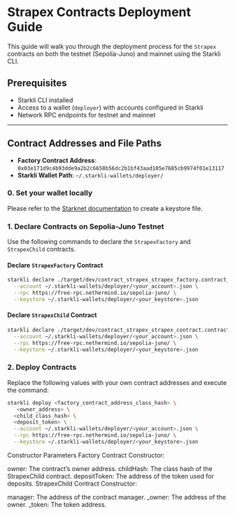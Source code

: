 # Strapex Contracts Deployment Guide

This guide will walk you through the deployment process for the `Strapex` contracts on both the testnet (Sepolia-Juno) and mainnet using the Starkli CLI.

## Prerequisites
- Starkli CLI installed
- Access to a wallet (`deployer`) with accounts configured in Starkli
- Network RPC endpoints for testnet and mainnet

---

## Contract Addresses and File Paths

- **Factory Contract Address**: `0x03e171d9c4b93dde9a2b2c6658b56dc2b1bf43aad105e7685cb9974f01e13117`
- **Starkli Wallet Path**: `~/.starkli-wallets/deployer/`


### 0. Set your wallet locally
Please refer to the [Starknet documentation](https://docs.starknet.io/quick-start/set-up-an-account/#creating_a_keystore_file) to create a keystore file.


### 1. Declare Contracts on Sepolia-Juno Testnet
Use the following commands to declare the `StrapexFactory` and `StrapexChild` contracts.

#### Declare `StrapexFactory` Contract
```bash
starkli declare ./target/dev/contract_strapex_strapex_factory.contract_class.json \
  --account ~/.starkli-wallets/deployer/<your_account>.json \
  --rpc https://free-rpc.nethermind.io/sepolia-juno/ \
  --keystore ~/.starkli-wallets/deployer/<your_keystore>.json
```
#### Declare `StrapexChild` Contract
```bash
starkli declare ./target/dev/contract_strapex_strapex_contract.contract_class.json \
  --account ~/.starkli-wallets/deployer/<your_account>.json \
  --rpc https://free-rpc.nethermind.io/sepolia-juno/ \
  --keystore ~/.starkli-wallets/deployer/<your_keystore>.json
```

### 2. Deploy Contracts
Replace the following values with your own contract addresses and execute the command:

```bash
starkli deploy <factory_contract_address_class_hash> \
   <owner_address> \
  <child_class_hash> \
  <deposit_token> \
  --account ~/.starkli-wallets/deployer/<your_account>.json \
  --rpc https://free-rpc.nethermind.io/sepolia-juno/ \
  --keystore ~/.starkli-wallets/deployer/<your_keystore>.json
```
Constructor Parameters
Factory Contract Constructor:

owner: The contract’s owner address.
childHash: The class hash of the StrapexChild contract.
depositToken: The address of the token used for deposits.
StrapexChild Contract Constructor:

manager: The address of the contract manager.
_owner: The address of the owner.
_token: The token address.
